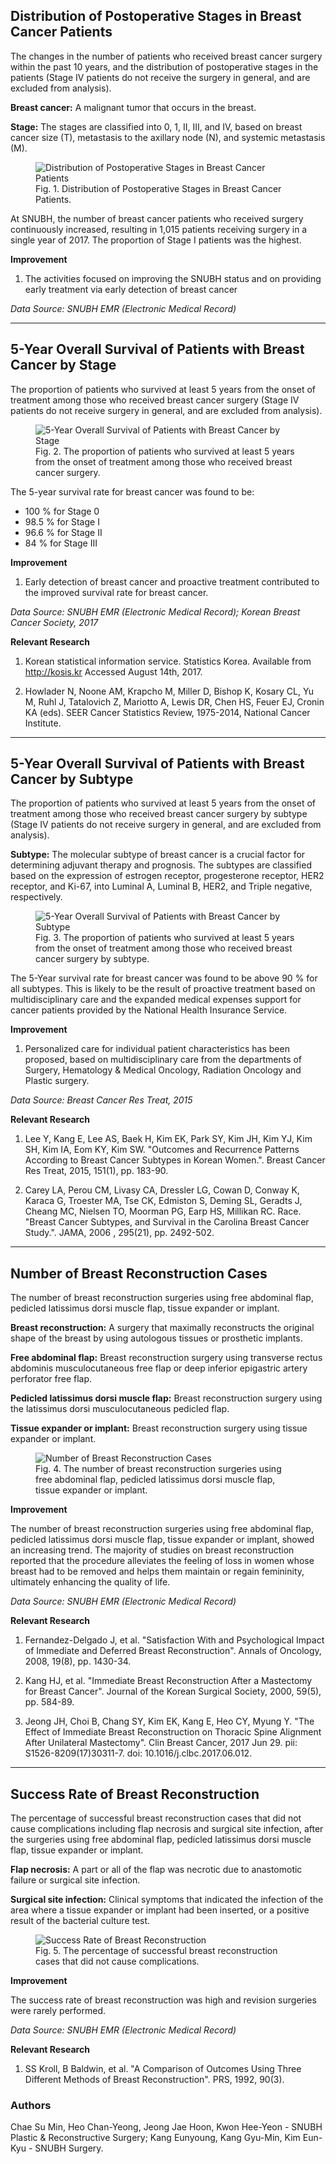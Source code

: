 <h2 class="c-display-5">Distribution of Postoperative Stages in Breast Cancer Patients</h2>
<p class="lead">The changes in the number of patients who received breast cancer surgery within the past 10 years, and the distribution of postoperative stages in the patients (Stage IV patients do not receive the surgery in general, and are excluded from analysis).</p>

**Breast cancer:** A malignant tumor that occurs in the breast.

**Stage:** The stages are classified into 0, 1, II, III, and IV, based on breast cancer size (T), metastasis to the axillary node (N), and systemic metastasis (M). 

<figure class="my-4">
    <img class="img img-fluid" src="/static/bundang/2018/breast_cancer/pic_01_Distribution_of_Postoperative_Stages_in_Breast_Cancer_Patients_Seoul_National_University_Bundang_Hospital.jpg" alt="Distribution of Postoperative Stages in Breast Cancer Patients">
    <figcaption class="text-muted text-center">Fig. 1. Distribution of Postoperative Stages in Breast Cancer Patients.</figcaption>
</figure>

At SNUBH, the number of breast cancer patients who received surgery continuously increased, resulting in 1,015 patients receiving surgery in a single year of 2017. The proportion of Stage I patients was the highest. 

**Improvement**

1. The activities focused on improving the SNUBH status and on providing early treatment via early detection of breast cancer 

*Data Source: SNUBH EMR (Electronic Medical Record)*

<hr class= "p-5">
<h2 class="c-display-5">5-Year Overall Survival of Patients with Breast Cancer by Stage</h2>
<p class="lead">The proportion of patients who survived at least 5 years from the onset of treatment among those who received breast cancer surgery (Stage IV patients do not receive surgery in general, and are excluded from analysis).</p>

<figure class="my-4">
    <img class="img img-fluid" src="/static/bundang/2018/breast_cancer/pic_02_5-Year_Overall_Survival_of_Patients_with_Breast_Cancer_by_Stage_Seoul_National_University_Bundang_Hospital.jpg" alt="5-Year Overall Survival of Patients with Breast Cancer by Stage">
    <figcaption class="text-muted text-center">Fig. 2. The proportion of patients who survived at least 5 years from the onset of treatment among those who received breast cancer surgery.</figcaption>
</figure>

The 5-year survival rate for breast cancer was found to be:

* 100 % for Stage 0
* 98.5 % for Stage I
* 96.6 % for Stage II
* 84 % for Stage III

**Improvement**

1. Early detection of breast cancer and proactive treatment contributed to the improved survival rate for breast cancer. 

*Data Source: SNUBH EMR (Electronic Medical Record); Korean Breast Cancer Society, 2017*

**Relevant Research**

1. Korean statistical information service. Statistics Korea. Available from http://kosis.kr Accessed August 14th, 2017.

2. Howlader N, Noone AM, Krapcho M, Miller D, Bishop K, Kosary CL, Yu M, Ruhl J, Tatalovich Z, Mariotto A, Lewis DR, Chen HS, Feuer EJ, Cronin KA (eds). SEER Cancer Statistics Review, 1975-2014, National Cancer Institute.

<hr class= "p-5">
<h2 class="c-display-5">5-Year Overall Survival of Patients with Breast Cancer by Subtype</h2>
<p class="lead">The proportion of patients who survived at least 5 years from the onset of treatment among those who received breast cancer surgery by subtype (Stage IV patients do not receive surgery in general, and are excluded from analysis).</p>

**Subtype:** The molecular subtype of breast cancer is a crucial factor for determining adjuvant therapy and prognosis. The subtypes are classified based on the expression of estrogen receptor, progesterone receptor, HER2 receptor, and Ki-67, into Luminal A, Luminal B, HER2, and Triple negative, respectively. 

<figure class="my-4">
    <img class="img img-fluid" src="/static/bundang/2018/breast_cancer/pic_03_5-Year_Overall_Survival_of_Patients_with_Breast_Cancer_by_Subtype_Seoul_National_University_Bundang_Hospital.jpg" alt="5-Year Overall Survival of Patients with Breast Cancer by Subtype">
    <figcaption class="text-muted text-center">Fig. 3. The proportion of patients who survived at least 5 years from the onset of treatment among those who received breast cancer surgery by subtype.</figcaption>
</figure>

The 5-Year survival rate for breast cancer was found to be above 90 % for all subtypes. This is likely to be the result of proactive treatment based on multidisciplinary care and the expanded medical expenses support for cancer patients provided by the National Health Insurance Service. 

**Improvement**

1. Personalized care for individual patient characteristics has been proposed, based on multidisciplinary care from the departments of Surgery, Hematology & Medical Oncology, Radiation Oncology and Plastic surgery.

*Data Source: Breast Cancer Res Treat, 2015*

**Relevant Research**
1. Lee Y, Kang E, Lee AS, Baek H, Kim EK, Park SY, Kim JH, Kim YJ, Kim SH, Kim IA, Eom KY, Kim SW. "Outcomes and Recurrence Patterns According to Breast Cancer Subtypes in Korean Women.". Breast Cancer Res Treat, 2015, 151(1), pp. 183-90. 

2. Carey LA, Perou CM, Livasy CA, Dressler LG, Cowan D, Conway K, Karaca G, Troester MA, Tse CK, Edmiston S, Deming SL, Geradts J, Cheang MC, Nielsen TO, Moorman PG, Earp HS, Millikan RC. Race. "Breast Cancer Subtypes, and Survival in the Carolina Breast Cancer Study.". JAMA, 2006 , 295(21), pp. 2492-502. 

<hr class= "p-5">
<h2 class="c-display-5">Number of Breast Reconstruction Cases</h2>
<p class="lead">The number of breast reconstruction surgeries using free abdominal flap, pedicled latissimus dorsi muscle flap, tissue expander or implant.</p>

**Breast reconstruction:** A surgery that maximally reconstructs the original shape of the breast by using autologous tissues or prosthetic implants.

**Free abdominal flap:** Breast reconstruction surgery using transverse rectus abdominis musculocutaneous free flap or deep inferior epigastric artery perforator free flap.

**Pedicled latissimus dorsi muscle flap:** Breast reconstruction surgery using the latissimus dorsi musculocutaneous pedicled flap.

**Tissue expander or implant:** Breast reconstruction surgery using tissue expander or implant. 

<figure class="my-4">
    <img class="img img-fluid" src="/static/bundang/2018/breast_cancer/pic_04_Number_of_Breast_Reconstruction_Cases_Seoul_National_University_Bundang_Hospital.jpg" alt="Number of Breast Reconstruction Cases">
    <figcaption class="text-muted text-center">Fig. 4. The number of breast reconstruction surgeries using free abdominal flap, pedicled latissimus dorsi muscle flap, tissue expander or implant.</figcaption>
</figure>

**Improvement**

The number of breast reconstruction surgeries using free abdominal flap, pedicled latissimus dorsi muscle flap, tissue expander or implant, showed an increasing trend. The majority of studies on breast reconstruction reported that the procedure alleviates the feeling of loss in women whose breast had to be removed and helps them maintain or regain femininity, ultimately enhancing the quality of life. 

*Data Source: SNUBH EMR (Electronic Medical Record)*

**Relevant Research**
1. Fernandez-Delgado J, et al. "Satisfaction With and Psychological Impact of Immediate and Deferred Breast Reconstruction". Annals of Oncology, 2008, 19(8), pp. 1430-34.

2. Kang HJ, et al. "Immediate Breast Reconstruction After a Mastectomy for Breast Cancer". Journal of the Korean Surgical Society, 2000, 59(5), pp. 584-89.

3. Jeong JH, Choi B, Chang SY, Kim EK, Kang E, Heo CY, Myung Y. "The Effect of Immediate Breast Reconstruction on Thoracic Spine Alignment After Unilateral Mastectomy". Clin Breast Cancer, 2017 Jun 29. pii: S1526-8209(17)30311-7. doi: 10.1016/j.clbc.2017.06.012.

<hr class= "p-5">
<h2 class="c-display-5">Success Rate of Breast Reconstruction</h2>
<p class="lead">The percentage of successful breast reconstruction cases that did not cause complications including flap necrosis and surgical site infection, after the surgeries using free abdominal flap, pedicled latissimus dorsi muscle flap, tissue expander or implant.</p>

**Flap necrosis:** A part or all of the flap was necrotic due to anastomotic failure or surgical site infection.

**Surgical site infection:** Clinical symptoms that indicated the infection of the area where a tissue expander or implant had been inserted, or a positive result of the bacterial culture test. 

<figure class="my-4">
    <img class="img img-fluid" src="/static/bundang/2018/breast_cancer/pic_05_Success_Rate_of_Breast_Reconstruction_Seoul_National_University_Bundang_Hospital.jpg" alt="Success Rate of Breast Reconstruction">
    <figcaption class="text-muted text-center">Fig. 5. The percentage of successful breast reconstruction cases that did not cause complications.</figcaption>
</figure>

**Improvement**

The success rate of breast reconstruction was high and revision surgeries were rarely performed. 

*Data Source: SNUBH EMR (Electronic Medical Record)*

**Relevant Research**

1. SS Kroll, B Baldwin, et al. "A Comparison of Outcomes Using Three Different Methods of Breast Reconstruction". PRS, 1992, 90(3).

### Authors

Chae Su Min, Heo Chan-Yeong, Jeong Jae Hoon, Kwon Hee-Yeon - SNUBH Plastic & Reconstructive Surgery;
Kang Eunyoung, Kang Gyu-Min, Kim Eun-Kyu - SNUBH Surgery.

